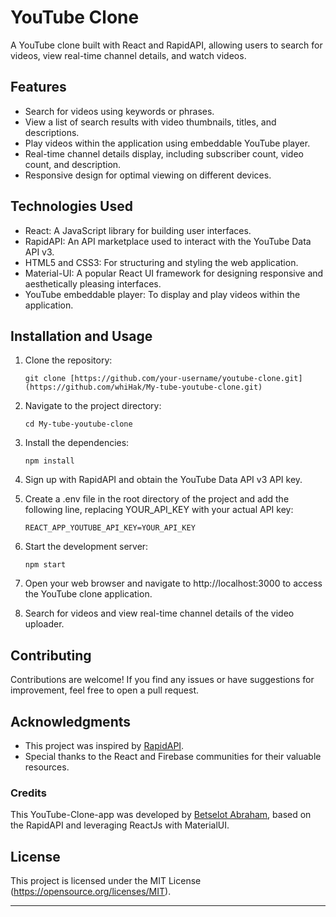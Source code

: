 
# YouTube Clone

A YouTube clone built with React and RapidAPI, allowing users to search for videos, view real-time channel details, and watch videos.

## Features

- Search for videos using keywords or phrases.
- View a list of search results with video thumbnails, titles, and descriptions.
- Play videos within the application using embeddable YouTube player.
- Real-time channel details display, including subscriber count, video count, and description.
- Responsive design for optimal viewing on different devices.

## Technologies Used

- React: A JavaScript library for building user interfaces.
- RapidAPI: An API marketplace used to interact with the YouTube Data API v3.
- HTML5 and CSS3: For structuring and styling the web application.
- Material-UI: A popular React UI framework for designing responsive and aesthetically pleasing interfaces.
- YouTube embeddable player: To display and play videos within the application.

## Installation and Usage

1. Clone the repository:

   ```
   git clone [https://github.com/your-username/youtube-clone.git](https://github.com/whiHak/My-tube-youtube-clone.git)
   ```

2. Navigate to the project directory:

   ```
   cd My-tube-youtube-clone
   ```

3. Install the dependencies:

   ```
   npm install
   ```

4. Sign up with RapidAPI and obtain the YouTube Data API v3 API key.

5. Create a .env file in the root directory of the project and add the following line, replacing YOUR_API_KEY with your actual API key:

   ```
   REACT_APP_YOUTUBE_API_KEY=YOUR_API_KEY
   ```

6. Start the development server:

   ```
   npm start
   ```

7. Open your web browser and navigate to http://localhost:3000 to access the YouTube clone application.

8. Search for videos and view real-time channel details of the video uploader.

## Contributing

Contributions are welcome! If you find any issues or have suggestions for improvement, feel free to open a pull request.

## Acknowledgments

- This project was inspired by [RapidAPI](https://rapidapi.com/hub).
- Special thanks to the React and Firebase communities for their valuable resources.


### Credits

This YouTube-Clone-app was developed by [Betselot Abraham](https://www.linkedin.com/in/betselot-abraham-184753285), based on the RapidAPI and leveraging ReactJs with MaterialUI.

## License

This project is licensed under the MIT License (https://opensource.org/licenses/MIT).

---



